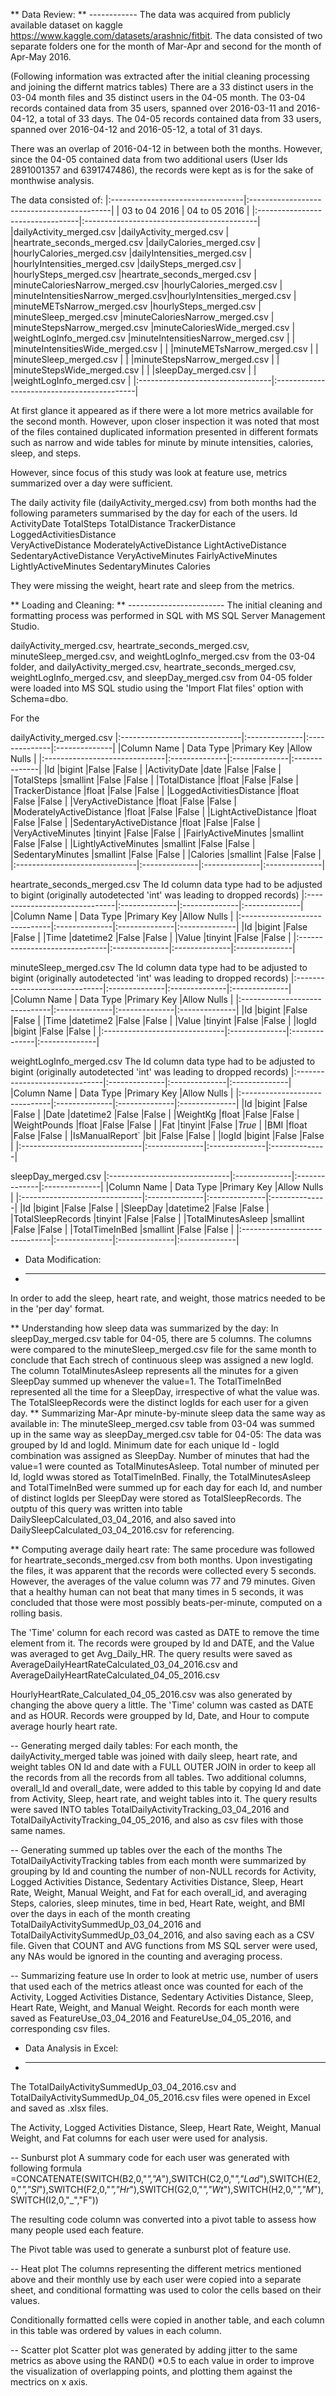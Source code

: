 ** Data Review:
** ------------
The data was acquired from publicly available dataset on kaggle https://www.kaggle.com/datasets/arashnic/fitbit.
The data consisted of two separate folders one for the month of Mar-Apr and second for the month of Apr-May 2016.

(Following information was extracted after the initial cleaning processing and joining the differnt matrics tables)
There are a 33 distinct users in the 03-04 month files and 35 distinct users in the 04-05 month.
The 03-04 records contained data from 35 users, spanned over 2016-03-11 and 2016-04-12, a total of 33 days.
The 04-05 records contained data from 33 users, spanned over 2016-04-12 and 2016-05-12, a total of 31 days.

There was an overlap of 2016-04-12 in between both the months. 
However, since the 04-05 contained data from two additional users (User Ids 2891001357 and 6391747486), the records were kept as is for 
the sake of monthwise analysis.


The data consisted of:
|:---------------------------------|:-------------------------------------------|
| 03 to 04 2016                    | 04 to 05 2016                    		|
|:---------------------------------|:-------------------------------------------|
|dailyActivity_merged.csv          |dailyActivity_merged.csv	      		|
|heartrate_seconds_merged.csv	   |dailyCalories_merged.csv	      		|
|hourlyCalories_merged.csv         |dailyIntensities_merged.csv	      		|
|hourlyIntensities_merged.csv      |dailySteps_merged.csv		  	|
|hourlySteps_merged.csv            |heartrate_seconds_merged.csv	  	|
|minuteCaloriesNarrow_merged.csv   |hourlyCalories_merged.csv		  	|
|minuteIntensitiesNarrow_merged.csv|hourlyIntensities_merged.csv	  	|
|minuteMETsNarrow_merged.csv       |hourlySteps_merged.csv		  	|
|minuteSleep_merged.csv		   |minuteCaloriesNarrow_merged.csv	  	|
|minuteStepsNarrow_merged.csv	   |minuteCaloriesWide_merged.csv	  	|
|weightLogInfo_merged.csv	   |minuteIntensitiesNarrow_merged.csv	  	|
|				   |minuteIntensitiesWide_merged.csv  	  	|
|				   |minuteMETsNarrow_merged.csv		  	|
|				   |minuteSleep_merged.csv			|
|				   |minuteStepsNarrow_merged.csv      		|
|				   |minuteStepsWide_merged.csv		  	|
|				   |sleepDay_merged.csv			      	|
|				   |weightLogInfo_merged.csv	      		|
|:---------------------------------|:-------------------------------------------|

At first glance it appeared as if there were a lot more metrics available for the second month. However, 
upon closer inspection it was noted that most of the files contained duplicated information presented in 
different formats such as narrow and wide tables for minute by minute intensities, calories, sleep, and steps.

However, since focus of this study was look at feature use, metrics summarized over a day were sufficient.

The daily activity file (dailyActivity_merged.csv) from both months had the following parameters summarised by the day 
for each of the users. 
Id	ActivityDate	TotalSteps	TotalDistance	TrackerDistance	LoggedActivitiesDistance	
VeryActiveDistance	ModeratelyActiveDistance	LightActiveDistance	SedentaryActiveDistance	
VeryActiveMinutes	FairlyActiveMinutes	LightlyActiveMinutes	SedentaryMinutes	Calories

They were missing the weight, heart rate and sleep from the metrics. 

** Loading and Cleaning:
** ------------------------
The initial cleaning and formatting process was performed in SQL with MS SQL Server Management Studio. 

dailyActivity_merged.csv, heartrate_seconds_merged.csv, minuteSleep_merged.csv, and weightLogInfo_merged.csv from the 03-04 folder, and 
dailyActivity_merged.csv, heartrate_seconds_merged.csv, weightLogInfo_merged.csv, and sleepDay_merged.csv from 04-05 folder were loaded
into MS SQL studio using the 'Import Flat files' option with Schema=dbo. 

For the 

dailyActivity_merged.csv
|:------------------------------|:--------------|:--------------|:--------------|
|Column Name			| Data Type	|Primary Key	|Allow Nulls	|
|:------------------------------|:--------------|:--------------|:--------------|
|Id				|bigint		|False		|False		|
|ActivityDate			|date		|False		|False		|
|TotalSteps			|smallint	|False		|False		|
|TotalDistance			|float		|False		|False		|
|TrackerDistance		|float		|False		|False		|
|LoggedActivitiesDistance	|float		|False		|False		|
|VeryActiveDistance		|float		|False		|False		|
|ModeratelyActiveDistance	|float		|False		|False		|
|LightActiveDistance		|float		|False		|False		|
|SedentaryActiveDistance	|float		|False		|False		|
|VeryActiveMinutes		|tinyint	|False		|False		|
|FairlyActiveMinutes		|smallint	|False		|False		|
|LightlyActiveMinutes		|smallint	|False		|False		|
|SedentaryMinutes		|smallint	|False		|False		|
|Calories			|smallint	|False		|False		|
|:------------------------------|:--------------|:--------------|:--------------|

heartrate_seconds_merged.csv 
The Id column data type had to be adjusted to bigint (originally autodetected 'int' was leading to dropped records)
|:------------------------------|:--------------|:--------------|:--------------|
|Column Name			| Data Type	|Primary Key	|Allow Nulls	|
|:------------------------------|:--------------|:--------------|:--------------|
|Id				|bigint		|False		|False		|
|Time				|datetime2	|False		|False		|
|Value				|tinyint	|False		|False		|
|:------------------------------|:--------------|:--------------|:--------------|

minuteSleep_merged.csv
The Id column data type had to be adjusted to bigint (originally autodetected 'int' was leading to dropped records)
|:------------------------------|:--------------|:--------------|:--------------|
|Column Name			| Data Type	|Primary Key	|Allow Nulls	|
|:------------------------------|:--------------|:--------------|:--------------|
|Id				|bigint		|False		|False		|
|Time				|datetime2	|False		|False		|
|Value				|tinyint	|False		|False		|
|logId				|bigint		|False		|False		|
|:------------------------------|:--------------|:--------------|:--------------|

weightLogInfo_merged.csv
The Id column data type had to be adjusted to bigint (originally autodetected 'int' was leading to dropped records)
|:------------------------------|:--------------|:--------------|:--------------|
|Column Name			| Data Type	|Primary Key	|Allow Nulls	|
|:------------------------------|:--------------|:--------------|:--------------|
|Id				|bigint		|False		|False		|
|Date				|datetime2	|False		|False		|
|WeightKg			|float		|False		|False		|
|WeightPounds			|float		|False		|False		|
|Fat				|tinyint	|False		|*True*		|
|BMI				|float		|False		|False		|
|IsManualReport`		|bit		|False		|False		|
|logId				|bigint		|False		|False		|
|:------------------------------|:--------------|:--------------|:--------------|

sleepDay_merged.csv
|:------------------------------|:--------------|:--------------|:--------------|
|Column Name			| Data Type	|Primary Key	|Allow Nulls	|
|:------------------------------|:--------------|:--------------|:--------------|
|Id				|bigint		|False		|False		|
|SleepDay			|datetime2	|False		|False		|
|TotalSleepRecords		|tinyint	|False		|False		|
|TotalMinutesAsleep		|smallint	|False		|False		|
|TotalTimeInBed			|smallint	|False		|False		|
|:------------------------------|:--------------|:--------------|:--------------|


* Data Modification:
* -------------------------------
In order to add the sleep, heart rate, and weight, those matrics needed to be in the 'per day' format. 

** Understanding how sleep data was summarized by the day:
In sleepDay_merged.csv table for 04-05, there are 5 columns. The columns were compared to the minuteSleep_merged.csv 
file for the same month to conclude that 
Each strech of continuous sleep was assigned a new logId.
The column TotalMinutesAsleep represents all the minutes for a given SleepDay summed up whenever the value=1.
The TotalTimeInBed represented all the time for a SleepDay, irrespective of what the value was.
The TotalSleepRecords were the distinct logIds for each user for a given day.
** Summarizing Mar-Apr minute-by-minute sleep data the same way as available in:
The minuteSleep_merged.csv table from 03-04 was summed up in the same way as sleepDay_merged.csv table for 04-05: 
The data was grouped by Id and logId.
Minimum date for each unique Id - logId combination was assigned as SleepDay.
Number of minutes that had the value=1 were counted as TotalMinutesAsleep.
Total number of minuted per Id, logId wwas stored as TotalTimeInBed.
Finally, the TotalMinutesAsleep and TotalTimeInBed were summed up for each day for each Id, and number of distinct 
logIds per SleepDay were stored as TotalSleepRecords. The outptu of this query was written into table 
DailySleepCalculated_03_04_2016, and also saved into DailySleepCalculated_03_04_2016.csv for referencing.

** Computing average daily heart rate:
The same procedure was followed for heartrate_seconds_merged.csv from both months.
Upon investigating the files, it was apparent that the records were collected every 5 seconds. However, 
the averages of the value column was 77 and 79 minutes. Given that a healthy human can not beat that many times in 
5 seconds, it was concluded that those were most possibly beats-per-minute, computed on a rolling basis. 

The 'Time' column for each record was casted as DATE to remove the time element from it. The records were 
grouped by Id and DATE, and the Value was averaged to get Avg_Daily_HR. The query results were saved as 
AverageDailyHeartRateCalculated_03_04_2016.csv and AverageDailyHeartRateCalculated_04_05_2016.csv

HourlyHeartRate_Calculated_04_05_2016.csv was also generated by changing the above query a little. The 'Time' 
column was casted as DATE and as HOUR. Records were groupped by Id, Date, and Hour to compute average hourly heart rate.

-- Generating merged daily tables:
For each month, the dailyActivity_merged table was joined with daily sleep, heart rate, and weight tables ON Id and date
with a FULL OUTER JOIN in order to keep all the records from all the  records from all tables. 
Two additional columns, overall_Id and overall_date, were added to this table by copying Id and date from Activity, Sleep, 
heart rate, and weight tables into it. The query results were saved INTO tables TotalDailyActivityTracking_03_04_2016 and
TotalDailyActivityTracking_04_05_2016, and also as csv files with those same names.

-- Generating summed up tables over the each of the months
The TotalDailyActivityTracking tables from each month were summarized by grouping by Id and counting the number of non-NULL
records for Activity, Logged Activities Distance, Sedentary Activities Distance, Sleep, Heart Rate, Weight, Manual Weight, 
and Fat for each overall_id, and averaging Steps, calories, sleep minutes, time in bed, Heart Rate, weight, and BMI over the
days in each of the month creating TotalDailyActivitySummedUp_03_04_2016 and TotalDailyActivitySummedUp_03_04_2016, and also 
saving each as a CSV file. 
Given that COUNT and AVG functions from MS SQL server were used, any NAs would be ignored in the counting and averaging process.

-- Summarizing feature use
In order to look at metric use, number of users that used each of the metrics atleast once was counted for each of the 
Activity, Logged Activities Distance, Sedentary Activities Distance, Sleep, Heart Rate, Weight, and Manual Weight.
Records for each month were saved as FeatureUse_03_04_2016 and FeatureUse_04_05_2016, and corresponding csv files. 

* Data Analysis in Excel:
* -----------------------
The TotalDailyActivitySummedUp_03_04_2016.csv and TotalDailyActivitySummedUp_04_05_2016.csv files were opened in Excel and saved as
.xlsx files. 

The Activity, Logged Activities Distance, Sleep, Heart Rate, Weight, Manual Weight, and Fat columns for each user were used for analysis.

-- Sunburst plot
A summary code for each user was generated with following formula 
=CONCATENATE(SWITCH(B2,0,"_","A_"),SWITCH(C2,0,"_","Lad_"),SWITCH(E2,0,"_","Sl_"),SWITCH(F2,0,"_","Hr_"),SWITCH(G2,0,"_","Wt_"),SWITCH(H2,0,"_","M_"),SWITCH(I2,0,"_","F"))

The resulting code column was converted into a pivot table to assess how many people used each feature. 

The Pivot table was used to generate a sunburst plot of feature use.

-- Heat plot
The columns representing the different metrics mentioned above and their monthly use by each user were copied into a separate sheet, 
and conditional formatting was used to color the cells based on their values.

Conditionally formatted cells were copied in another table, and each column in this table was ordered by values in each column.

-- Scatter plot
Scatter plot was generated by adding jitter to the same metrics as above using the RAND() *0.5 to each value in order to improve 
the visualization of overlapping points, and plotting them against the mectrics on x axis. 